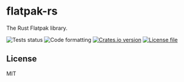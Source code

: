 # flatpak-rs
The Rust Flatpak library.

![Tests status](https://github.com/louib/flatpak-rs/workflows/tests/badge.svg)
![Code formatting](https://github.com/louib/flatpak-rs/workflows/formatting/badge.svg)
[![Crates.io version](https://img.shields.io/crates/v/flatpak-rs?style=flat-square)](https://crates.io/crates/flatpak-rs)
[![License file](https://img.shields.io/github/license/louib/flatpak-rs)](https://github.com/louib/flatpak-rs/blob/master/LICENSE)

## License
MIT
